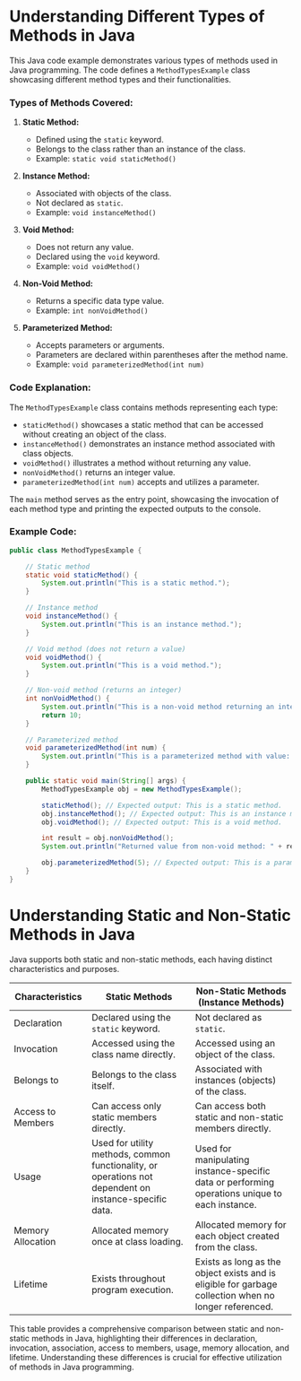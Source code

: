 # Understanding Different Types of Methods in Java

This Java code example demonstrates various types of methods used in Java programming. The code defines a `MethodTypesExample` class showcasing different method types and their functionalities.

### Types of Methods Covered:

1. **Static Method:**
   - Defined using the `static` keyword.
   - Belongs to the class rather than an instance of the class.
   - Example: `static void staticMethod()`

2. **Instance Method:**
   - Associated with objects of the class.
   - Not declared as `static`.
   - Example: `void instanceMethod()`

3. **Void Method:**
   - Does not return any value.
   - Declared using the `void` keyword.
   - Example: `void voidMethod()`

4. **Non-Void Method:**
   - Returns a specific data type value.
   - Example: `int nonVoidMethod()`

5. **Parameterized Method:**
   - Accepts parameters or arguments.
   - Parameters are declared within parentheses after the method name.
   - Example: `void parameterizedMethod(int num)`

### Code Explanation:

The `MethodTypesExample` class contains methods representing each type:

- `staticMethod()` showcases a static method that can be accessed without creating an object of the class.
- `instanceMethod()` demonstrates an instance method associated with class objects.
- `voidMethod()` illustrates a method without returning any value.
- `nonVoidMethod()` returns an integer value.
- `parameterizedMethod(int num)` accepts and utilizes a parameter.

The `main` method serves as the entry point, showcasing the invocation of each method type and printing the expected outputs to the console.

### Example Code:

```java
public class MethodTypesExample {

    // Static method
    static void staticMethod() {
        System.out.println("This is a static method.");
    }

    // Instance method
    void instanceMethod() {
        System.out.println("This is an instance method.");
    }

    // Void method (does not return a value)
    void voidMethod() {
        System.out.println("This is a void method.");
    }

    // Non-void method (returns an integer)
    int nonVoidMethod() {
        System.out.println("This is a non-void method returning an integer.");
        return 10;
    }

    // Parameterized method
    void parameterizedMethod(int num) {
        System.out.println("This is a parameterized method with value: " + num);
    }

    public static void main(String[] args) {
        MethodTypesExample obj = new MethodTypesExample();

        staticMethod(); // Expected output: This is a static method.
        obj.instanceMethod(); // Expected output: This is an instance method.
        obj.voidMethod(); // Expected output: This is a void method.

        int result = obj.nonVoidMethod();
        System.out.println("Returned value from non-void method: " + result); // Expected output: Returned value from non-void method: 10

        obj.parameterizedMethod(5); // Expected output: This is a parameterized method with value: 5
    }
}
```
# Understanding Static and Non-Static Methods in Java

Java supports both static and non-static methods, each having distinct characteristics and purposes.

| Characteristics       | Static Methods                      | Non-Static Methods (Instance Methods)  |
|-----------------------|-------------------------------------|---------------------------------------|
| Declaration           | Declared using the `static` keyword. | Not declared as `static`.              |
| Invocation            | Accessed using the class name directly. | Accessed using an object of the class. |
| Belongs to            | Belongs to the class itself.         | Associated with instances (objects) of the class. |
| Access to Members     | Can access only static members directly. | Can access both static and non-static members directly. |
| Usage                 | Used for utility methods, common functionality, or operations not dependent on instance-specific data. | Used for manipulating instance-specific data or performing operations unique to each instance. |
| Memory Allocation     | Allocated memory once at class loading. | Allocated memory for each object created from the class. |
| Lifetime              | Exists throughout program execution. | Exists as long as the object exists and is eligible for garbage collection when no longer referenced. |

This table provides a comprehensive comparison between static and non-static methods in Java, highlighting their differences in declaration, invocation, association, access to members, usage, memory allocation, and lifetime. Understanding these differences is crucial for effective utilization of methods in Java programming.

